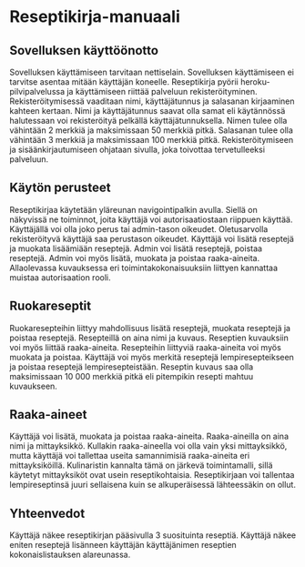 # Reseptikirja-manuaali

## Sovelluksen käyttöönotto
Sovelluksen käyttämiseen tarvitaan nettiselain. Sovelluksen käyttämiseen ei tarvitse asentaa mitään käyttäjän koneelle. 
Reseptikirja pyörii heroku-pilvipalvelussa ja käyttämiseen riittää palveluun rekisteröityminen.
Rekisteröitymisessä vaaditaan nimi, käyttäjätunnus ja salasanan kirjaaminen kahteen kertaan. Nimi ja käyttäjätunnus saavat olla samat eli käytännössä halutessaan voi rekisteröityä pelkällä käyttäjätunnuksella. Nimen tulee olla vähintään 2 merkkiä ja maksimissaan 50 merkkiä pitkä. Salasanan tulee olla vähintään 3 merkkiä ja maksimissaan 100 merkkiä pitkä. Rekisteröitymiseen ja sisäänkirjautumiseen ohjataan sivulla, joka toivottaa tervetulleeksi palveluun.

## Käytön perusteet
Reseptikirjaa käytetään yläreunan navigointipalkin avulla. Siellä on näkyvissä ne toiminnot, joita käyttäjä voi autorisaatiostaan riippuen käyttää. Käyttäjällä voi olla joko perus tai admin-tason oikeudet. Oletusarvolla rekisteröityvä käyttäjä saa perustason oikeudet. Käyttäjä voi lisätä reseptejä ja muokata lisäämiään reseptejä. Admin voi lisätä reseptejä, poistaa reseptejä. Admin voi myös lisätä, muokata ja poistaa raaka-aineita. Allaolevassa kuvauksessa eri toimintakokonaisuuksiin liittyen kannattaa muistaa autorisaation rooli.

## Ruokareseptit
Ruokaresepteihin liittyy mahdollisuus lisätä reseptejä, muokata reseptejä ja poistaa reseptejä. Resepteillä on aina nimi ja kuvaus. Reseptien kuvauksiin voi myös liittää raaka-aineita. Resepteihin liittyviä raaka-aineita voi myös muokata ja poistaa. Käyttäjä voi myös merkitä reseptejä lempiresepteikseen ja poistaa reseptejä lempiresepteistään. Reseptin kuvaus saa olla maksimissaan 10 000 merkkiä pitkä eli pitempikin resepti mahtuu kuvaukseen.

## Raaka-aineet
Käyttäjä voi lisätä, muokata ja poistaa raaka-aineita. Raaka-aineilla on aina nimi ja mittayksikkö. Kullakin raaka-aineella voi olla vain yksi mittayksikkö, mutta käyttäjä voi tallettaa useita samannimisiä raaka-aineita eri mittayksiköillä. Kulinaristin kannalta tämä on järkevä toimintamalli, sillä käytetyt mittayksiköt ovat usein reseptikohtaisia. Reseptikirjaan voi tallentaa lempireseptinsä juuri sellaisena kuin se alkuperäisessä lähteessäkin on ollut.

## Yhteenvedot
Käyttäjä näkee reseptikirjan pääsivulla 3 suosituinta reseptiä. Käyttäjä näkee eniten reseptejä lisänneen käyttäjän käyttäjänimen reseptien kokonaislistauksen alareunassa.







